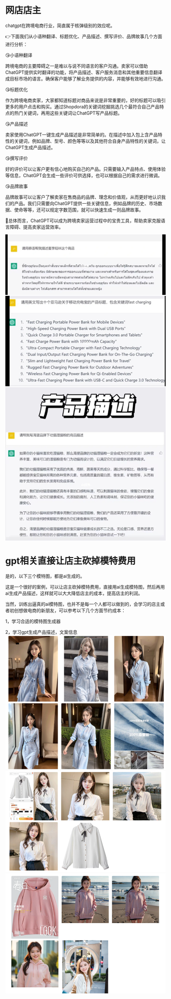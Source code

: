 # 网店店主
chatgpt在跨境电商行业，简直属于核弹级别的效应呢。

👉下面我们从小语种翻译、标题优化、产品描述、撰写评价、品牌故事几个方面进行分析：

😘小语种翻译

跨境电商的主要障碍之一是难以与说不同语言的客户沟通。卖家可以借助ChatGPT提供实时翻译的功能，将产品描述、客户服务消息和其他重要信息翻译成目标市场的语言。确保客户能够了解业务提供的内容，并能够有效地进行沟通。

😘标题优化

作为跨境电商卖家，大家都知道标题对商品来说是非常重要的，好的标题可以吸引更多的用户点击和购买。通过Shopdora的关键词挖掘挑选几个最符合自己产品特点的热门关键词，再用这些关键词让ChatGPT写产品标题。

😘产品描述

卖家使用ChatGPT一键生成产品描述是非常简单的。在描述中加入包上含产品特性的关键词，例如品牌、型号、颜色等等以及其他符合自身产品特性的关键词，让ChatGPT生成产品描述。

😘撰写评价

好的评价可以让客户更有信心地购买自己的产品。只需要输入产品特点、使用体验等信息，ChatGPT会生成一些评价可供选择，也可以根据自己的需求进行微调。

😘品牌故事

品牌故事可以让客户了解卖家在售商品的品牌、理念和价值观，从而更好地认识我们的产品。我们只需要向ChatGPT提供一些关键信息，例如品牌的历史、市场数据、使命等等，还可以规定字数范围，就可以快速生成一则品牌故事。

🙌总体而言，ChatGPT可以成为跨境卖家运营过程中的宝贵工具，帮助卖家克服语言障碍、提高卖家运营效率。

![img.png](images/12.png)![img.png](images/13.png)![img.png](images/14.png)

# gpt相关直接让店主砍掉模特费用

是的，以下三个模特图，都是ai生成的。

这是一个很好的案例，可以让店主砍掉模特费用，直接用ai生成模特图，然后再用ai生成产品描述，这样就可以大大降低店主的成本，提高店主的利润。

当然，训练出逼真的ai模特图，也并不是每一个人都可以做到的，会学习的店主或者初创想做电商的新朋友，可以参考以下几个方面节约成本：

1，学习合适的模特图生成器

2，学习gpt生成产品描述，文案信息
![img.png](images/16.png)
![img.png](images/17.png)
![img.png](images/18.png)
